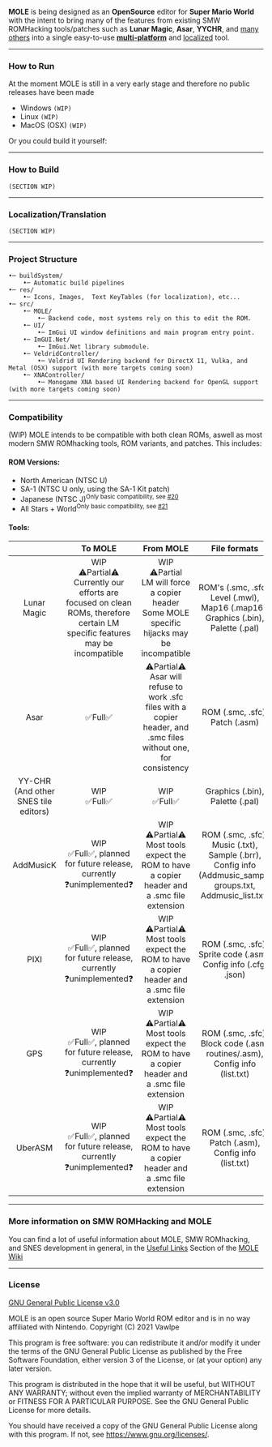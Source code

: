 **MOLE** is being designed as an **OpenSource**  editor for **Super Mario World** with the intent to bring many of the features from existing SMW ROMHacking tools/patches such as **Lunar Magic**, **Asar**, **YYCHR**, and [many others](#compatibility) into a single easy-to-use [**multi-platform**](#how-to-run) and [localized](#localizationtranslation) tool.
___
### How to Run
At the moment MOLE is still in a very early stage and therefore no public releases have been made
- Windows `(WIP)`
- Linux `(WIP)`
- MacOS (OSX) `(WIP)`

Or you could build it yourself:
___
### How to Build
	(SECTION WIP)
___
### Localization/Translation
	(SECTION WIP)
___
### Project Structure
```
•─ buildSystem/
	•─ Automatic build pipelines
•─ res/
	•─ Icons, Images,  Text KeyTables (for localization), etc...
•─ src/
	•─ MOLE/
		•─ Backend code, most systems rely on this to edit the ROM.
	•─ UI/
		•─ ImGui UI window definitions and main program entry point.
	•─ ImGUI.Net/
		•─ ImGui.Net library submodule.
	•─ VeldridController/
		•─ Veldrid UI Rendering backend for DirectX 11, Vulka, and Metal (OSX) support (with more targets coming soon)
	•─ XNAController/
		•─ Monogame XNA based UI Rendering backend for OpenGL support (with more targets coming soon)
```
___
### Compatibility
(WIP)
MOLE intends to be compatible with both clean ROMs, aswell as most modern SMW ROMhacking tools, ROM variants, and patches. This includes:
#### ROM Versions:
- North American (NTSC U)
- SA-1 (NTSC U only, using the SA-1 Kit patch)
- Japanese (NTSC J)<sup>Only basic compatibility, see [#20](/../../issues/20)</sup>
- All Stars + World<sup>Only basic compatibility, see [#21](/../../issues/20)</sup>
#### Tools:
|  | To MOLE | From MOLE | File formats |
|:---:|:---:|:---:|:---:|
| Lunar Magic | WIP<br>⚠️Partial⚠️<br>Currently our efforts are focused on clean ROMs, therefore certain LM specific features may be incompatible | WIP<br>⚠️Partial<br>LM will force a copier header<br>Some MOLE specific hijacks may be incompatible | ROM's (.smc, .sfc), Level (.mwl), Map16 (.map16), Graphics (.bin), Palette (.pal) |
| Asar | ✅Full✅ | ⚠️Partial⚠️<br>Asar will refuse to work .sfc files with a copier header, and .smc files without one, for consistency | ROM (.smc, .sfc), Patch (.asm) |
| YY-CHR (And other SNES tile editors) | WIP<br>✅Full✅ | WIP<br>✅Full✅ | Graphics (.bin), Palette (.pal) |
| AddMusicK | WIP<br>✅Full✅, planned for future release, currently ❓unimplemented❓ | WIP<br>⚠️Partial⚠️<br>Most tools expect the ROM to have a copier header and a .smc file extension | ROM (.smc, .sfc), Music (.txt), Sample (.brr), Config info (Addmusic_sample groups.txt, Addmusic_list.txt)|
| PIXI | WIP<br>✅Full✅, planned for future release, currently ❓unimplemented❓ | WIP<br>⚠️Partial⚠️<br>Most tools expect the ROM to have a copier header and a .smc file extension | ROM (.smc, .sfc), Sprite code (.asm), Config info (.cfg, .json) |
| GPS | WIP<br>✅Full✅, planned for future release, currently ❓unimplemented❓ | WIP<br>⚠️Partial⚠️<br>Most tools expect the ROM to have a copier header and a .smc file extension | ROM (.smc, .sfc), Block code (.asm, routines/.asm), Config info (list.txt) |
| UberASM | WIP<br>✅Full✅, planned for future release, currently ❓unimplemented❓ | WIP<br>⚠️Partial⚠️<br>Most tools expect the ROM to have a copier header and a .smc file extension | ROM (.smc, .sfc), Patch (.asm), Config info (list.txt) |
___
### More information on SMW ROMHacking and MOLE
You can find a lot of useful information about MOLE, SMW ROMhacking, and SNES development in general, in the [Useful Links](../../wiki/useful-links) Section of the [MOLE Wiki](../../wiki)
___
### License
[GNU General Public License v3.0](/LICENSE.md)

MOLE is an open source Super Mario World ROM editor and is in no way affiliated with Nintendo.
Copyright (C) 2021 Vawlpe

This program is free software: you can redistribute it and/or modify
it under the terms of the GNU General Public License as published by
the Free Software Foundation, either version 3 of the License, or
(at your option) any later version.

This program is distributed in the hope that it will be useful,
but WITHOUT ANY WARRANTY; without even the implied warranty of
MERCHANTABILITY or FITNESS FOR A PARTICULAR PURPOSE.  See the
GNU General Public License for more details.

You should have received a copy of the GNU General Public License
along with this program.  If not, see <https://www.gnu.org/licenses/>.
